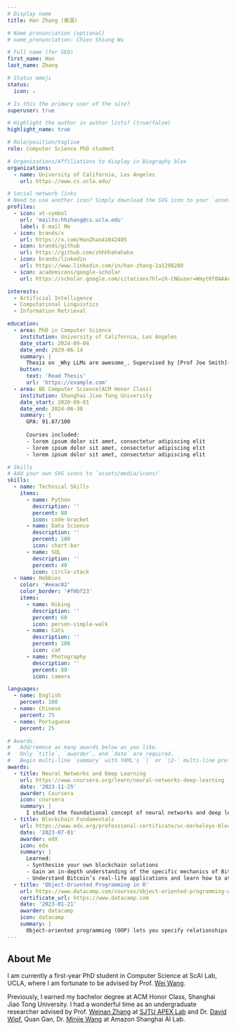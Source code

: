 ```yaml
---
# Display name
title: Han Zhang (章涵)

# Name pronunciation (optional)
# name_pronunciation: Chien Shiung Wu

# Full name (for SEO)
first_name: Han
last_name: Zhang

# Status emoji
status:
  icon: ☕️

# Is this the primary user of the site?
superuser: true

# Highlight the author in author lists? (true/false)
highlight_name: true

# Role/position/tagline
role: Computer Science PhD student

# Organizations/Affiliations to display in Biography blox
organizations:
  - name: University of California, Los Angeles
    url: https://www.cs.ucla.edu/

# Social network links
# Need to use another icon? Simply download the SVG icon to your `assets/media/icons/` folder.
profiles:
  - icon: at-symbol
    url: 'mailto:hhzhang@cs.ucla.edu'
    label: E-mail Me
  - icon: brands/x
    url: https://x.com/HanZhan41042405
  - icon: brands/github
    url: https://github.com/zhhhhahahaha
  - icon: brands/linkedin
    url: https://www.linkedin.com/in/han-zhang-2a1298280
  - icon: academicons/google-scholar
    url: https://scholar.google.com/citations?hl=zh-CN&user=Wmyt0f0AAAAJ

interests:
  - Artificial Intelligence
  - Computational Linguistics
  - Information Retrieval

education:
  - area: PhD in Computer Science
    institution: University of California, Los Angeles
    date_start: 2024-09-04
    date_end: 2029-06-14
    summary: |
      Thesis on _Why LLMs are awesome_. Supervised by [Prof Joe Smith](https://example.com). Presented papers at 5 IEEE conferences with the contributions being published in 2 Springer journals.
    button:
      text: 'Read Thesis'
      url: 'https://example.com'
  - area: BE Computer Science(ACM Honor Class)
    institution: Shanghai Jiao Tong University
    date_start: 2020-09-01
    date_end: 2024-06-30
    summary: |
      GPA: 91.87/100
      
      Courses included:
      - lorem ipsum dolor sit amet, consectetur adipiscing elit
      - lorem ipsum dolor sit amet, consectetur adipiscing elit
      - lorem ipsum dolor sit amet, consectetur adipiscing elit

# Skills
# Add your own SVG icons to `assets/media/icons/`
skills:
  - name: Technical Skills
    items:
      - name: Python
        description: ''
        percent: 80
        icon: code-bracket
      - name: Data Science
        description: ''
        percent: 100
        icon: chart-bar
      - name: SQL
        description: ''
        percent: 40
        icon: circle-stack
  - name: Hobbies
    color: '#eeac02'
    color_border: '#f0bf23'
    items:
      - name: Hiking
        description: ''
        percent: 60
        icon: person-simple-walk
      - name: Cats
        description: ''
        percent: 100
        icon: cat
      - name: Photography
        description: ''
        percent: 80
        icon: camera

languages:
  - name: English
    percent: 100
  - name: Chinese
    percent: 75
  - name: Portuguese
    percent: 25

# Awards.
#   Add/remove as many awards below as you like.
#   Only `title`, `awarder`, and `date` are required.
#   Begin multi-line `summary` with YAML's `|` or `|2-` multi-line prefix and indent 2 spaces below.
awards:
  - title: Neural Networks and Deep Learning
    url: https://www.coursera.org/learn/neural-networks-deep-learning
    date: '2023-11-25'
    awarder: Coursera
    icon: coursera
    summary: |
      I studied the foundational concept of neural networks and deep learning. By the end, I was familiar with the significant technological trends driving the rise of deep learning; build, train, and apply fully connected deep neural networks; implement efficient (vectorized) neural networks; identify key parameters in a neural network’s architecture; and apply deep learning to your own applications.
  - title: Blockchain Fundamentals
    url: https://www.edx.org/professional-certificate/uc-berkeleyx-blockchain-fundamentals
    date: '2023-07-01'
    awarder: edX
    icon: edx
    summary: |
      Learned:
      - Synthesize your own blockchain solutions
      - Gain an in-depth understanding of the specific mechanics of Bitcoin
      - Understand Bitcoin’s real-life applications and learn how to attack and destroy Bitcoin, Ethereum, smart contracts and Dapps, and alternatives to Bitcoin’s Proof-of-Work consensus algorithm
  - title: 'Object-Oriented Programming in R'
    url: https://www.datacamp.com/courses/object-oriented-programming-with-s3-and-r6-in-r
    certificate_url: https://www.datacamp.com
    date: '2023-01-21'
    awarder: datacamp
    icon: datacamp
    summary: |
      Object-oriented programming (OOP) lets you specify relationships between functions and the objects that they can act on, helping you manage complexity in your code. This is an intermediate level course, providing an introduction to OOP, using the S3 and R6 systems. S3 is a great day-to-day R programming tool that simplifies some of the functions that you write. R6 is especially useful for industry-specific analyses, working with web APIs, and building GUIs.
---
```


## About Me

I am currently a first-year PhD student in Computer Science at ScAI Lab, UCLA, where I am fortunate to be advised by Prof. [Wei Wang](https://web.cs.ucla.edu/~weiwang/).

Previously, I earned my bachelor degree at ACM Honor Class, Shanghai Jiao Tong University. I had a wonderful time as an undergraduate researcher advised by Prof. [Weinan Zhang](https://wnzhang.net/) at [SJTU APEX Lab](https://apex.sjtu.edu.cn/) and Dr. [David Wipf](http://www.davidwipf.com/), Quan Gan, Dr. [Minjie Wang](https://jermainewang.github.io/) at Amazon Shanghai AI Lab.
